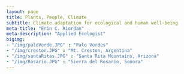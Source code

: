 ```yaml
---
layout: page
title: Plants, People, Climate
subtitle: Climate adaptation for ecological and human well-being
meta-title: "Erin C. Riordan"
meta-description: "Applied Ecologist"
bigimg:
- "/img/paloVerde.JPG" : "Palo Verdes"
- "/img/creston.JPG" : "Mt. Creston, Argentina"
- "/img/santaRitas.JPG" : "Santa Rita Mountains, Arizona"
- "/img/Rosario.JPG" : "Sierra del Rosario, Sonora"
---
```

